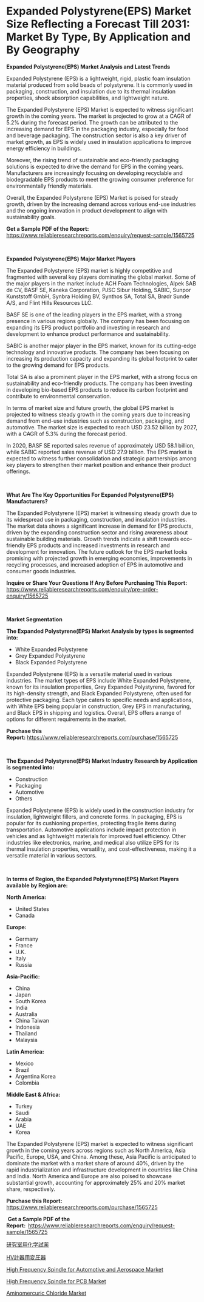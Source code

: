 <p><h1>Expanded Polystyrene(EPS) Market Size Reflecting a Forecast Till 2031: Market By Type, By Application and By Geography</h1></p><p><strong>Expanded Polystyrene(EPS) Market Analysis and Latest Trends</strong></p>
<p><p>Expanded Polystyrene (EPS) is a lightweight, rigid, plastic foam insulation material produced from solid beads of polystyrene. It is commonly used in packaging, construction, and insulation due to its thermal insulation properties, shock absorption capabilities, and lightweight nature.</p><p>The Expanded Polystyrene (EPS) Market is expected to witness significant growth in the coming years. The market is projected to grow at a CAGR of 5.2% during the forecast period. The growth can be attributed to the increasing demand for EPS in the packaging industry, especially for food and beverage packaging. The construction sector is also a key driver of market growth, as EPS is widely used in insulation applications to improve energy efficiency in buildings.</p><p>Moreover, the rising trend of sustainable and eco-friendly packaging solutions is expected to drive the demand for EPS in the coming years. Manufacturers are increasingly focusing on developing recyclable and biodegradable EPS products to meet the growing consumer preference for environmentally friendly materials.</p><p>Overall, the Expanded Polystyrene (EPS) Market is poised for steady growth, driven by the increasing demand across various end-use industries and the ongoing innovation in product development to align with sustainability goals.</p></p>
<p><strong>Get a Sample PDF of the Report:&nbsp;</strong> <a href="https://www.reliableresearchreports.com/enquiry/request-sample/1565725">https://www.reliableresearchreports.com/enquiry/request-sample/1565725</a></p>
<p>&nbsp;</p>
<p><strong>Expanded Polystyrene(EPS) Major Market Players</strong></p>
<p><p>The Expanded Polystyrene (EPS) market is highly competitive and fragmented with several key players dominating the global market. Some of the major players in the market include ACH Foam Technologies, Alpek SAB de CV, BASF SE, Kaneka Corporation, PJSC Sibur Holding, SABIC, Sunpor Kunststoff GmbH, Synbra Holding BV, Synthos SA, Total SA, Brødr Sunde A/S, and Flint Hills Resources LLC.</p><p>BASF SE is one of the leading players in the EPS market, with a strong presence in various regions globally. The company has been focusing on expanding its EPS product portfolio and investing in research and development to enhance product performance and sustainability.</p><p>SABIC is another major player in the EPS market, known for its cutting-edge technology and innovative products. The company has been focusing on increasing its production capacity and expanding its global footprint to cater to the growing demand for EPS products.</p><p>Total SA is also a prominent player in the EPS market, with a strong focus on sustainability and eco-friendly products. The company has been investing in developing bio-based EPS products to reduce its carbon footprint and contribute to environmental conservation.</p><p>In terms of market size and future growth, the global EPS market is projected to witness steady growth in the coming years due to increasing demand from end-use industries such as construction, packaging, and automotive. The market size is expected to reach USD 23.52 billion by 2027, with a CAGR of 5.3% during the forecast period.</p><p>In 2020, BASF SE reported sales revenue of approximately USD 58.1 billion, while SABIC reported sales revenue of USD 27.9 billion. The EPS market is expected to witness further consolidation and strategic partnerships among key players to strengthen their market position and enhance their product offerings.</p></p>
<p>&nbsp;</p>
<p><strong>What Are The Key Opportunities For Expanded Polystyrene(EPS) Manufacturers?</strong></p>
<p><p>The Expanded Polystyrene (EPS) market is witnessing steady growth due to its widespread use in packaging, construction, and insulation industries. The market data shows a significant increase in demand for EPS products, driven by the expanding construction sector and rising awareness about sustainable building materials. Growth trends indicate a shift towards eco-friendly EPS products and increased investments in research and development for innovation. The future outlook for the EPS market looks promising with projected growth in emerging economies, improvements in recycling processes, and increased adoption of EPS in automotive and consumer goods industries.</p></p>
<p><strong>Inquire or Share Your Questions If Any Before Purchasing This Report:</strong> <a href="https://www.reliableresearchreports.com/enquiry/pre-order-enquiry/1565725">https://www.reliableresearchreports.com/enquiry/pre-order-enquiry/1565725</a></p>
<p>&nbsp;</p>
<p><strong>Market Segmentation</strong></p>
<p><strong>The Expanded Polystyrene(EPS) Market Analysis by types is segmented into:</strong></p>
<p><ul><li>White Expanded Polystyrene</li><li>Grey Expanded Polystyrene</li><li>Black Expanded Polystyrene</li></ul></p>
<p><p>Expanded Polystyrene (EPS) is a versatile material used in various industries. The market types of EPS include White Expanded Polystyrene, known for its insulation properties, Grey Expanded Polystyrene, favored for its high-density strength, and Black Expanded Polystyrene, often used for protective packaging. Each type caters to specific needs and applications, with White EPS being popular in construction, Grey EPS in manufacturing, and Black EPS in shipping and logistics. Overall, EPS offers a range of options for different requirements in the market.</p></p>
<p><strong>Purchase this Report:&nbsp;</strong><a href="https://www.reliableresearchreports.com/purchase/1565725">https://www.reliableresearchreports.com/purchase/1565725</a></p>
<p>&nbsp;</p>
<p><strong>The Expanded Polystyrene(EPS) Market Industry Research by Application is segmented into:</strong></p>
<p><ul><li>Construction</li><li>Packaging</li><li>Automotive</li><li>Others</li></ul></p>
<p><p>Expanded Polystyrene (EPS) is widely used in the construction industry for insulation, lightweight fillers, and concrete forms. In packaging, EPS is popular for its cushioning properties, protecting fragile items during transportation. Automotive applications include impact protection in vehicles and as lightweight materials for improved fuel efficiency. Other industries like electronics, marine, and medical also utilize EPS for its thermal insulation properties, versatility, and cost-effectiveness, making it a versatile material in various sectors.</p></p>
<p>&nbsp;</p>
<p><strong>In terms of Region, the Expanded Polystyrene(EPS) Market Players available by Region are:</strong></p>
<p>
    <p> <strong> North America: </strong>
        <ul>
            <li>United States</li>
            <li>Canada</li>
        </ul>
        </p> 
    <p> <strong> Europe: </strong>
        <ul>
            <li>Germany</li>
            <li>France</li>
            <li>U.K.</li>
            <li>Italy</li>
            <li>Russia</li>
        </ul>
        </p> 
    <p> <strong> Asia-Pacific: </strong>
        <ul>
            <li>China</li>
            <li>Japan</li>
            <li>South Korea</li>
            <li>India</li>
            <li>Australia</li>
            <li>China Taiwan</li>
            <li>Indonesia</li>
            <li>Thailand</li>
            <li>Malaysia</li>
        </ul>
        </p> 
    <p> <strong> Latin America: </strong>
        <ul>
            <li>Mexico</li>
            <li>Brazil</li>
            <li>Argentina Korea</li>
            <li>Colombia</li>
        </ul>
        </p> 
    <p> <strong> Middle East & Africa: </strong>
        <ul>
            <li>Turkey</li>
            <li>Saudi</li>
            <li>Arabia</li>
            <li>UAE</li>
            <li>Korea</li>
        </ul>
    </p>
    </p>
<p><p>The Expanded Polystyrene (EPS) market is expected to witness significant growth in the coming years across regions such as North America, Asia Pacific, Europe, USA, and China. Among these, Asia Pacific is anticipated to dominate the market with a market share of around 40%, driven by the rapid industrialization and infrastructure development in countries like China and India. North America and Europe are also poised to showcase substantial growth, accounting for approximately 25% and 20% market share, respectively.</p></p>
<p><strong>Purchase this Report: </strong><a href="https://www.reliableresearchreports.com/purchase/1565725">https://www.reliableresearchreports.com/purchase/1565725</a></p>
<p>&nbsp;<strong>Get a Sample PDF of the Report:&nbsp;&nbsp;</strong><a href="https://www.reliableresearchreports.com/enquiry/request-sample/1565725">https://www.reliableresearchreports.com/enquiry/request-sample/1565725</a></p>
<p><strong></strong></p>
<p><p><a href="https://github.com/ddwcuskozol07187/Market-Research-Report-List-1/blob/main/7378263155.md">研究室用化学試薬</a></p><p><a href="https://github.com/xtkhtofdt934839/Market-Research-Report-List-1/blob/main/2066844154.md">HV計器用変圧器</a></p><p><a href="https://issuu.com/reportprime-2/docs/high-frequency-spindle-for-automotive-and-aerospac">High Frequency Spindle for Automotive and Aerospace Market</a></p><p><a href="https://issuu.com/reportprime-2/docs/high-frequency-spindle-for-pcb-market-size-2030.pp">High Frequency Spindle for PCB Market</a></p><p><a href="https://github.com/mancsybtousav/Market-Research-Report-List-1/blob/main/aminomercuric-chloride-market.md">Aminomercuric Chloride Market</a></p></p>